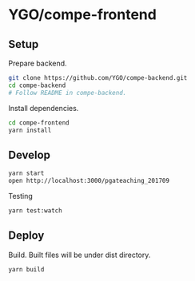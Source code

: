 # YGO/compe-frontend

## Setup

Prepare backend.
```bash
git clone https://github.com/YGO/compe-backend.git
cd compe-backend
# Follow README in compe-backend.
```

Install dependencies.
```bash
cd compe-frontend
yarn install
```

## Develop

```bash
yarn start
open http://localhost:3000/pgateaching_201709
```

Testing
```bash
yarn test:watch
```

## Deploy

Build. Built files will be under dist directory.
```bash
yarn build
```
